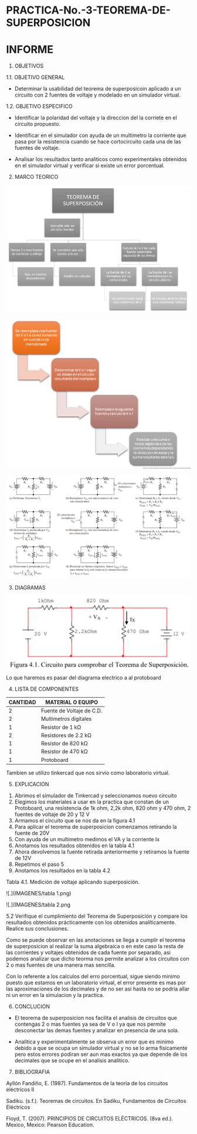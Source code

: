 # PRACTICA-No.-3-TEOREMA-DE-SUPERPOSICION

# INFORME

1. OBJETIVOS 

1.1. OBJETIVO GENERAL

- Determinar la usabilidad del teorema de superposicoin aplicado a un circuito con 2 fuentes de voltaje  y modelado en un simulador virtual.

 1.2. OBJETIVO ESPECIFICO
   

- Identificar la polaridad del voltaje y la direccion del la corriete en el circuito propuesto.
- Identificar en el simulador con ayuda de un multimetro la corriente que pasa por la resistencia cuando se hace cortocircuito cada una de las fuentes de voltaje.

- Analisar los resultados tanto analiticos como experimentales  obtenidos en el simulador virtual y  verificar si existe un error porcentual.


2. MARCO TEORICO

![.](IMAGENES/aa.png)

![.](IMAGENES/aaa.png)

![.](IMAGENES/aaaa.png)


3. DIAGRAMAS

![.](IMAGENES/aaaaa.png)

Lo que haremos es pasar del diagrama electrico a al protoboard 


4. LISTA DE COMPONENTES

| CANTIDAD|MATERIAL O EQUIPO|
| ----- | ---- |
| 2|Fuente de Voltaje de C.D.|
|2|Multimetros digitales|
|1|Resistor de 1 kΩ|
|2|Resistores de 2.2 kΩ|
|1|Resistor de 820 kΩ|
|1|Resistor de 470 kΩ|
|1|Protoboard|

Tambien se utilizo tinkercad que nos sirvio como laboratorio virtual.

5. EXPLICACION 

1)  Abrimos el simulador de Tinkercad y seleccionamos nuevo circuito
2) Elegimos los materiales a usar en la practica que constan de un Protoboard, una resistencia de 1k ohm, 2,2k ohm, 820 ohm y 470 ohm, 2 fuentes de voltaje de 20 y 12 V
3)  Armamos el circuito que se nos da en la figura 4.1
4)  Para aplicar el teorema de superposicion comenzamos retirando la fuente de 20V
5) Con ayuda de un multimetro medimos el VA y la corriente Ix
6) Anotamos los resultados obtenidos en la tabla 4.1
7) Ahora devolvemos la fuente retirada anteriormente y retiramos la fuente de 12V
8) Repetimos el paso 5 
9) Anotamos los resultados en la tabla 4.2

Tabla 4.1. Medición de voltaje aplicando superposición.

![.](IMAGENES/tabla 1.png)

![.](IMAGENES/tabla 2.png

5.2 Verifique el cumplimiento del Teorema de Superposición y compare los
resultados obtenidos prácticamente con los obtenidos analíticamente. Realice sus
conclusiones.

Como se puede observar en las anotaciones se llega a cumplir el teorema de superposicion al realizar la suma algebraica o en este caso la resta de las corrientes y voltajes obtenidos de cada fuente por separado, asi podemos analizar que dicho teorma nos permite analizar a los circuitos con 2 o mas fuentes de una manera mas sencilla.

Con lo referente a los calculos del erro porcentual, sigue siendo minimo puesto que estamos en un laboratorio virtual, el error presente es mas por las aproximaciones de los decimales y de no ser asi hasta no se podria allar ni un error en la simulacion y la practica.

6. CONCLUCION 

- El teorema de superposicion nos facilita  el analisis de circuitos que contengas 2 o mas fuentes  ya sea de V o I ya que nos permite desconectar las demas fuentes y analizar en presencia de una sola.

- Analitica y experimentalmente se observa un error que es minimo debido a que se ocupa un simulador virtual y no se lo arma fisicamente pero estos errores podiran ser aun mas exactos ya que depende de los decimales que se ocupe en el analisis analitico.

7. BIBLIOGRAFIA

Ayllón Fandiño, E. (1987). Fundamentos de la teoría de los circuitos eléctricos II

Sadiku. (s.f.). Teoremas de circuitos. En Sadiku, Fundamentos de Circuitos Eléctricos

Floyd, T. (2007). PRINCIPIOS DE CIRCUITOS ELÉCTRICOS. (8va ed.). Mexico, Mexico: Pearson Education.
